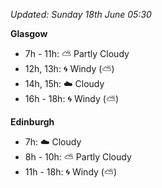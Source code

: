 *Updated: Sunday 18th June 05:30*

**Glasgow**

* 7h - 11h: :partly_sunny: Partly Cloudy
* 12h, 13h: :cyclone: Windy (:partly_sunny:)
* 14h, 15h: :cloud: Cloudy
* 16h - 18h: :cyclone: Windy (:partly_sunny:)

**Edinburgh**

* 7h: :cloud: Cloudy
* 8h - 10h: :partly_sunny: Partly Cloudy
* 11h - 18h: :cyclone: Windy (:partly_sunny:)
